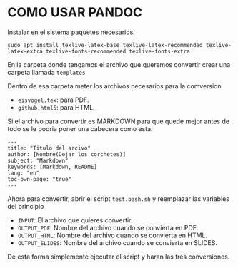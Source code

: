 # COMO USAR PANDOC
Instalar en el sistema paquetes necesarios.
```
sudo apt install texlive-latex-base texlive-latex-recommended texlive-latex-extra texlive-fonts-recommended texlive-fonts-extra
```
En la carpeta donde tengamos el archivo que queremos convertir crear una carpeta llamada `templates`

Dentro de esa carpeta meter los archivos necesarios para la comversion
- `eisvogel.tex`: para PDF.
- `github.html5`: para HTML.


Si el archivo para convertir es MARKDOWN para que quede mejor antes de todo se le podria poner una cabecera como esta.
```
---
title: "Titulo del arcivo"
author: [Nombre(Dejar los corchetes)]
subject: "Markdown"
keywords: [Markdown, README]
lang: "en"
toc-own-page: "true"
---
```
Ahora para convertir, abrir el script `test.bash.sh` y reemplazar las variables del principio
- `INPUT`: El archivo que quieres convertir.
- `OUTPUT_PDF`: Nombre del archivo cuando se convierta en PDF.
- `OUTPUT_HTML`: Nombre del archivo cuando se convierta en HTML.
- `OUTPUT_SLIDES`: Nombre del archivo cuando se convierta en SLIDES.

De esta forma simplemente ejecutar el script y haran las tres conversiones.